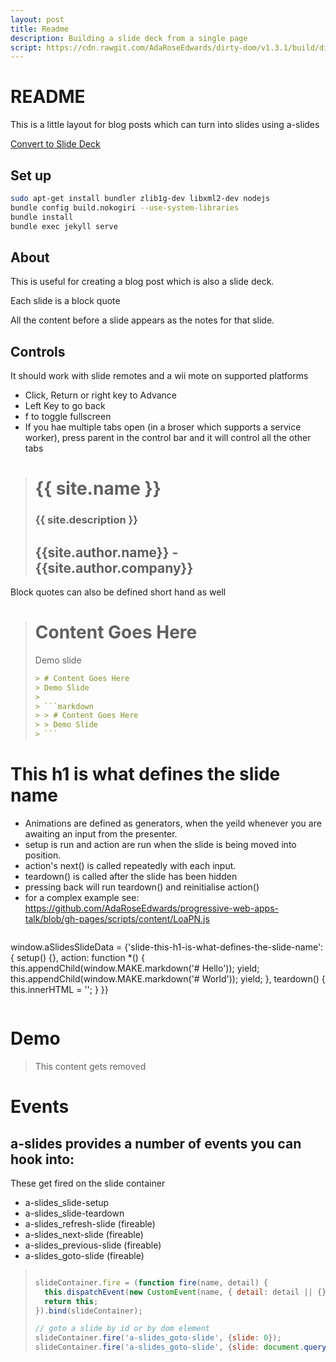 ```yaml
---
layout: post
title: Readme
description: Building a slide deck from a single page
script: https://cdn.rawgit.com/AdaRoseEdwards/dirty-dom/v1.3.1/build/dirty-dom-lib.min.js
---
```


<!-- Define slide animation generators -->
<script>
	window.aSlidesSlideData = {};
</script>
<!-- contents -->

# README

This is a little layout for blog posts which can turn into slides using a-slides

<!-- Link to trigger conversion script -->
[Convert to Slide Deck](#aslides)

## Set up

```bash
sudo apt-get install bundler zlib1g-dev libxml2-dev nodejs
bundle config build.nokogiri --use-system-libraries
bundle install
bundle exec jekyll serve
```

## About

This is useful for creating a blog post which is also a slide deck.

Each slide is a block quote

All the content before a slide appears as the notes for that slide.

## Controls

It should work with slide remotes and a wii mote on supported platforms

* Click, Return or right key to Advance
* Left Key to go back
* f to toggle fullscreen
* If you hae multiple tabs open (in a broser which supports a service worker), press parent in the control bar and it will control all the other tabs

<!-- This slide uses information from _config.yml -->
<blockquote class="dark" id="splash-slide" style="background-image: url('images/pattern.svg');">
<h1>{{ site.name }}</h1>
<h3>{{ site.description }}</h3>
<h2>{{site.author.name}} - {{site.author.company}}</h2>
</blockquote>

Block quotes can also be defined short hand as well

> # Content Goes Here
> Demo slide
>
> ```markdown
> > # Content Goes Here
> > Demo Slide
> >
> > ```markdown
> > > # Content Goes Here
> > > Demo Slide
> > ```
> ```

# This h1 is what defines the slide name

* Animations are defined as generators, when the yeild whenever you are awaiting an input from the presenter.
* setup is run and action are run when the slide is being moved into position.
* action's next() is called repeatedly with each input.
* teardown() is called after the slide has been hidden
* pressing back will run teardown() and reinitialise action()
* for a complex example see: https://github.com/AdaRoseEdwards/progressive-web-apps-talk/blob/gh-pages/scripts/content/LoaPN.js

>```javascript
window.aSlidesSlideData = {'slide-this-h1-is-what-defines-the-slide-name': {
	setup() {},
	action: function *() {
		this.appendChild(window.MAKE.markdown('# Hello'));
		yield;
		this.appendChild(window.MAKE.markdown('# World'));
		yield;
	},
	teardown() {
		this.innerHTML = '';
	}
}}
>```

# Demo

<script>
	window.aSlidesSlideData['slide-demo'] = {
		setup: function () {
			this.innerHTML = '';
		},

		// action: function *() {
		// 	this.addMarkdown('# Hello');
		// 	yield;
		// 	this.addMarkdown('# World');
		// 	yield;
		//	return;
		// },
		//
		// This fake generator is an a-slides compatible
		// es5 shim, from post-to-slides.js
		action: window.FakeGenerator([
			function() {this.addMarkdown('# Hello');},
			function() {this.addMarkdown('# World');},
			function() {this.addMarkdown('## - From Ada');},
			function() {},
		]),
		teardown: function () {
			this.innerHTML = '';
		}
	};
</script>
> This content gets removed

# Events

## a-slides provides a number of events you can hook into:

These get fired on the slide container

* a-slides_slide-setup
* a-slides_slide-teardown
* a-slides_refresh-slide (fireable)
* a-slides_next-slide (fireable)
* a-slides_previous-slide (fireable)
* a-slides_goto-slide (fireable)

> ```javascript
>
> slideContainer.fire = (function fire(name, detail) {
> 	this.dispatchEvent(new CustomEvent(name, { detail: detail || {}}));
> 	return this;
> }).bind(slideContainer);
>
> // goto a slide by id or by dom element
> slideContainer.fire('a-slides_goto-slide', {slide: 0});
> slideContainer.fire('a-slides_goto-slide', {slide: document.querySelector('.a-slide')});
> ```

